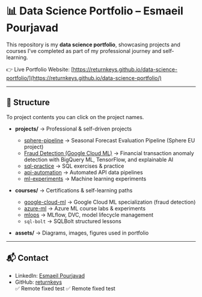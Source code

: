 # 📊 Data Science Portfolio – Esmaeil Pourjavad  

This repository is my **data science portfolio**, showcasing projects and courses I’ve completed as part of my professional journey and self-learning.  

👉 Live Portfolio Website: [https://returnkeys.github.io/data-science-portfolio/](https://returnkeys.github.io/data-science-portfolio/)  

---

## 📂 Structure  

To project contents you can click on the project names.

- **projects/** → Professional & self-driven projects  
  - [sphere-pipeline](https://returnkeys.github.io/data-science-portfolio/projects/sphere-pipeline/) → Seasonal Forecast Evaluation Pipeline (Sphere EU project)  
  - [Fraud Detection (Google Cloud ML)](https://returnkeys.github.io/data-science-portfolio/projects/fraud-detection-ml/) → Financial transaction anomaly detection with BigQuery ML, TensorFlow, and explainable AI
  - [sql-practice](https://returnkeys.github.io/data-science-portfolio/projects/sql-practice/) → SQL exercises & practice  
  - [api-automation](https://returnkeys.github.io/data-science-portfolio/projects/api-automation/) → Automated API data pipelines  
  - [ml-experiments](https://returnkeys.github.io/data-science-portfolio/projects/ml-experiments/) → Machine learning experiments  

- **courses/** → Certifications & self-learning paths  
  - [google-cloud-ml](https://returnkeys.github.io/data-science-portfolio/courses/google-cloud-ml/) → Google Cloud ML specialization (fraud detection)  
  - [azure-ml](https://returnkeys.github.io/data-science-portfolio/courses/azure-ml/) → Azure ML course labs & experiments  
  - [mlops](https://returnkeys.github.io/data-science-portfolio/courses/mlops/) → MLflow, DVC, model lifecycle management  
  - `sql-bolt` → SQLBolt structured lessons  

- **assets/** → Diagrams, images, figures used in portfolio  

---

## 📬 Contact  
- LinkedIn: [Esmaeil Pourjavad](https://www.linkedin.com/in/esmaeil-pourjavad-091b861b3)  
- GitHub: [returnkeys](https://github.com/returnkeys)  
✅ Remote fixed test
✅ Remote fixed test
